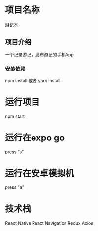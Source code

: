 # 项目名称

游记本

## 项目介绍

一个记录游记，发布游记的手机App

### 安装依赖

npm install
或者
yarn install

# 运行项目

npm start

# 运行在expo go
 press “s”

# 运行在安卓模拟机
 press "a"

# 技术栈
React Native
React Navigation
Redux
Axios


